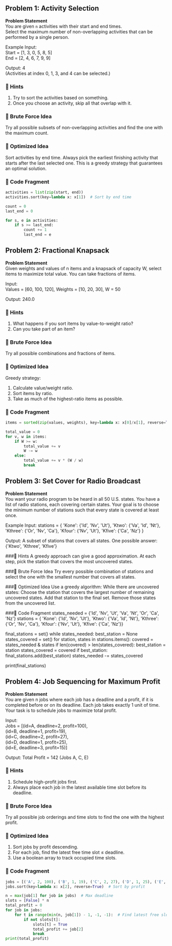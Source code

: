 ## Problem 1: Activity Selection

**Problem Statement**  
You are given `n` activities with their start and end times.  
Select the maximum number of non-overlapping activities that can be performed by a single person.

Example Input:  
Start = [1, 3, 0, 5, 8, 5]  
End   = [2, 4, 6, 7, 9, 9]  

Output: 4  
(Activities at index 0, 1, 3, and 4 can be selected.)

### 🔹 Hints
1. Try to sort the activities based on something.
2. Once you choose an activity, skip all that overlap with it.

### 🔹 Brute Force Idea  
Try all possible subsets of non-overlapping activities and find the one with the maximum count.  

### 🔹 Optimized Idea  
Sort activities by end time. Always pick the earliest finishing activity that starts after the last selected one. This is a greedy strategy that guarantees an optimal solution.

### 🔹 Code Fragment
```python
activities = list(zip(start, end))
activities.sort(key=lambda x: x[1])  # Sort by end time

count = 0
last_end = 0

for s, e in activities:
    if s >= last_end:
        count += 1
        last_end = e
```

## Problem 2: Fractional Knapsack

**Problem Statement**  
Given weights and values of n items and a knapsack of capacity W, select items to maximize total value. You can take fractions of items.

Input:  
Values = [60, 100, 120], Weights = [10, 20, 30], W = 50  

Output: 240.0

### 🔹 Hints
1. What happens if you sort items by value-to-weight ratio?
2. Can you take part of an item?

### 🔹 Brute Force Idea  
Try all possible combinations and fractions of items.  

### 🔹 Optimized Idea  
Greedy strategy:
1. Calculate value/weight ratio.
2. Sort items by ratio.
3. Take as much of the highest-ratio items as possible.

### 🔹 Code Fragment
```python
items = sorted(zip(values, weights), key=lambda x: x[0]/x[1], reverse=True)

total_value = 0
for v, w in items:
    if W >= w:
        total_value += v
        W -= w
    else:
        total_value += v * (W / w)
        break
```


## Problem 3: Set Cover for Radio Broadcast

**Problem Statement**  
You want your radio program to be heard in all 50 U.S. states. You have a list of radio stations, each covering certain states. Your goal is to choose the minimum number of stations such that every state is covered at least once.

Example Input:
stations = {
    'Kone':   {'Id', 'Nv', 'Ut'},
    'Ktwo':   {'Va', 'Id', 'Nt'},
    'Kthree': {'Or', 'Nv', 'Ca'},
    'Kfour':  {'Nv', 'Ut'},
    'Kfive':  {'Ca', 'Nz'}
}

Output: A subset of stations that covers all states.
One possible answer: {'Ktwo', 'Kthree', 'Kfive'}

###🔹 Hints
A greedy approach can give a good approximation.
At each step, pick the station that covers the most uncovered states.

###🔹 Brute Force Idea
Try every possible combination of stations and select the one with the smallest number that covers all states.


###🔹 Optimized Idea
Use a greedy algorithm:
While there are uncovered states:
Choose the station that covers the largest number of remaining uncovered states.
Add that station to the final set.
Remove those states from the uncovered list.


###🔹 Code Fragment
states_needed = {'Id', 'Nv', 'Ut', 'Va', 'Nt', 'Or', 'Ca', 'Nz'}
stations = {
    'Kone':   {'Id', 'Nv', 'Ut'},
    'Ktwo':   {'Va', 'Id', 'Nt'},
    'Kthree': {'Or', 'Nv', 'Ca'},
    'Kfour':  {'Nv', 'Ut'},
    'Kfive':  {'Ca', 'Nz'}}

final_stations = set()
while states_needed:
    best_station = None
    states_covered = set()
    for station, states in stations.items():
        covered = states_needed & states
        if len(covered) > len(states_covered):
            best_station = station
            states_covered = covered
    if best_station:
        final_stations.add(best_station)
        states_needed -= states_covered

print(final_stations) 



## Problem 4: Job Sequencing for Maximum Profit

**Problem Statement**  
You are given n jobs where each job has a deadline and a profit, if it is completed before or on its deadline. Each job takes exactly 1 unit of time. Your task is to schedule jobs to maximize total profit.

Input:  
Jobs = [(id=A, deadline=2, profit=100),  
        (id=B, deadline=1, profit=19),  
        (id=C, deadline=2, profit=27),  
        (id=D, deadline=1, profit=25),  
        (id=E, deadline=3, profit=15)]  

Output: Total Profit = 142 
(Jobs A, C, E)

### 🔹 Hints
1. Schedule high-profit jobs first.
2. Always place each job in the latest available time slot before its deadline.

### 🔹 Brute Force Idea  
Try all possible job orderings and time slots to find the one with the highest profit.  

### 🔹 Optimized Idea  
1. Sort jobs by profit descending.
2. For each job, find the latest free time slot ≤ deadline.
3. Use a boolean array to track occupied time slots.

### 🔹 Code Fragment
```python
jobs = [('A', 2, 100), ('B', 1, 19), ('C', 2, 27), ('D', 1, 25), ('E', 3, 15)]
jobs.sort(key=lambda x: x[2], reverse=True)  # Sort by profit

n = max(job[1] for job in jobs)  # Max deadline
slots = [False] * n
total_profit = 0
for job in jobs:
    for t in range(min(n, job[1]) - 1, -1, -1):  # Find latest free slot
        if not slots[t]:
            slots[t] = True
            total_profit += job[2]
            break
print(total_profit)




